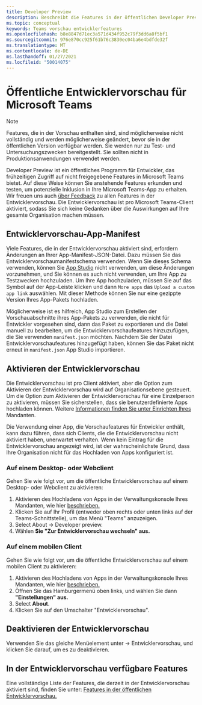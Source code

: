 ```yaml
---
title: Developer Preview
description: Beschreibt die Features in der öffentlichen Developer Preview von Microsoft Teams
ms.topic: conceptual
keywords: Teams vorschau entwicklerfeatures
ms.openlocfilehash: b8e8847d71ec3a571d434f952c79f3dd6a8f5bf1
ms.sourcegitcommit: 976e870cc925f61b76c3830ec04ba6e4bdfde32f
ms.translationtype: MT
ms.contentlocale: de-DE
ms.lasthandoff: 01/27/2021
ms.locfileid: "50014075"
---
```

# <a name="public-developer-preview-for-microsoft-teams"></a>Öffentliche Entwicklervorschau für Microsoft Teams

>[!NOTE]
>Features, die in der Vorschau enthalten sind, sind möglicherweise nicht vollständig und werden möglicherweise geändert, bevor sie in der öffentlichen Version verfügbar werden. Sie werden nur zu Test- und Untersuchungszwecken bereitgestellt. Sie sollten nicht in Produktionsanwendungen verwendet werden.

Developer Preview ist ein öffentliches Programm für Entwickler, das frühzeitigen Zugriff auf nicht freigegebene Features in Microsoft Teams bietet. Auf diese Weise können Sie anstehende Features erkunden und testen, um potenzielle Inklusion in Ihre Microsoft Teams-App zu erhalten. Wir freuen uns auch [über Feedback](~/feedback.md) zu allen Features in der Entwicklervorschau. Die Entwicklervorschau ist pro Microsoft Teams-Client aktiviert, sodass Sie sich keine Gedanken über die Auswirkungen auf Ihre gesamte Organisation machen müssen.

## <a name="developer-preview-app-manifest"></a>Entwicklervorschau-App-Manifest

Viele Features, die in der Entwicklervorschau aktiviert sind, erfordern Änderungen an Ihrer App-Manifest-JSON-Datei. Dazu müssen Sie das Entwicklervorschaumanifestschema verwenden. Wenn Sie dieses Schema verwenden, können Sie [App Studio](~/concepts/build-and-test/app-studio-overview.md) nicht verwenden, um diese Änderungen vorzunehmen, und Sie können es auch nicht verwenden, um Ihre App zu Testzwecken hochzuladen. [](~/resources/schema/manifest-schema-dev-preview.md) Um Ihre App hochzuladen, müssen Sie auf das Symbol auf der App-Leiste klicken und dann `More apps` das `Upload a custom app link` auswählen. Mit dieser Methode können Sie nur eine gezippte Version Ihres App-Pakets hochladen.

Möglicherweise ist es hilfreich, App Studio zum Erstellen der Vorschauabschnitte ihres App-Pakets zu verwenden, die nicht für Entwickler vorgesehen sind, dann das Paket zu exportieren und die Datei manuell zu bearbeiten, um die Entwicklervorschaufeatures hinzuzufügen, die Sie verwenden `manifest.json` möchten. Nachdem Sie der Datei Entwicklervorschaufeatures hinzugefügt haben, können Sie das Paket nicht erneut in `manifest.json` App Studio importieren.

## <a name="enable-developer-preview"></a>Aktivieren der Entwicklervorschau

Die Entwicklervorschau ist pro Client aktiviert, aber die Option zum Aktivieren der Entwicklervorschau wird auf Organisationsebene gesteuert. Um die Option zum Aktivieren der Entwicklervorschau für eine Einzelperson zu aktivieren, müssen Sie sicherstellen, dass sie benutzerdefinierte Apps hochladen können. Weitere [Informationen finden Sie unter Einrichten Ihres](~/concepts/build-and-test/prepare-your-o365-tenant.md) Mandanten.

Die Verwendung einer App, die Vorschaufeatures für Entwickler enthält, kann dazu führen, dass sich Clients, die die Entwicklervorschau nicht aktiviert haben, unerwartet verhalten. Wenn kein Eintrag für die Entwicklervorschau angezeigt wird, ist der wahrscheinlichste Grund, dass Ihre Organisation nicht für das Hochladen von Apps konfiguriert ist.

### <a name="on-a-desktop-or-web-client"></a>Auf einem Desktop- oder Webclient

Gehen Sie wie folgt vor, um die öffentliche Entwicklervorschau auf einem Desktop- oder Webclient zu aktivieren:

1. Aktivieren des Hochladens von Apps in der Verwaltungskonsole Ihres Mandanten, wie hier [beschrieben.](~/concepts/build-and-test/prepare-your-o365-tenant.md)
1. Klicken Sie auf Ihr Profil (entweder oben rechts oder unten links auf der Teams-Schnittstelle), um das Menü "Teams" anzuzeigen.
1. Select About → Developer preview.
1. Wählen **Sie "Zur Entwicklervorschau wechseln" aus.**

### <a name="on-a-mobile-client"></a>Auf einem mobilen Client

Gehen Sie wie folgt vor, um die öffentliche Entwicklervorschau auf einem mobilen Client zu aktivieren:

1. Aktivieren des Hochladens von Apps in der Verwaltungskonsole Ihres Mandanten, wie hier [beschrieben.](~/concepts/build-and-test/prepare-your-o365-tenant.md)
1. Öffnen Sie das Hamburgermenü oben links, und wählen Sie dann **"Einstellungen" aus.**
1. Select **About**.
1. Klicken Sie auf den Umschalter "Entwicklervorschau".

## <a name="disable-developer-preview"></a>Deaktivieren der Entwicklervorschau

Verwenden Sie das gleiche Menüelement unter → Entwicklervorschau, und klicken Sie darauf, um es zu deaktivieren.

## <a name="features-available-in-developer-preview"></a>In der Entwicklervorschau verfügbare Features

Eine vollständige Liste der Features, die derzeit in der Entwicklervorschau aktiviert sind, finden Sie unter: [Features in der öffentlichen Entwicklervorschau.](../../resources/dev-preview/developer-preview-features.md)
